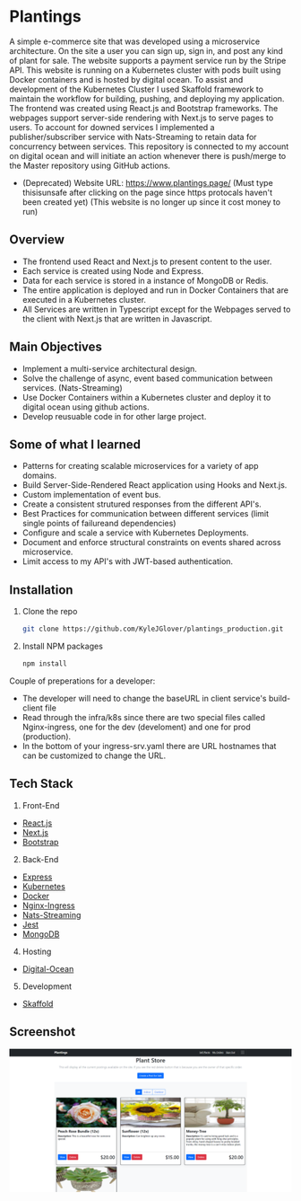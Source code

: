 
# Plantings

A simple e-commerce site that was developed using a microservice architecture. On the site a user you can sign up, sign in, and post any kind of plant for sale. The website supports a payment service run by the Stripe API. This website is running on a Kubernetes cluster with pods built using Docker containers and is hosted by digital ocean. To assist and development of the Kubernetes Cluster I used Skaffold framework to maintain the workflow for building, pushing, and deploying my application. The frontend was created using React.js and Bootstrap frameworks. The webpages support server-side rendering with Next.js to serve pages to users. To account for downed services I implemented a publisher/subscriber service with Nats-Streaming to retain data for concurrency between services. This repository is connected to my account on digital ocean and will initiate an action whenever there is push/merge to the Master repository using GitHub actions.
- (Deprecated) Website URL: https://www.plantings.page/ (Must type thisisunsafe after clicking on the page since https protocals haven't been created yet) (This website is no longer up since it cost money to run)

## Overview
- The frontend used React and Next.js to present content to the user.
- Each service is created using Node and Express.
- Data for each service is stored in a instance of MongoDB or Redis.
- The entire application is deployed and run in Docker Containers that are executed in a Kubernetes cluster.
- All Services are written in Typescript except for the Webpages served to the client with Next.js that are written in Javascript.

## Main Objectives
- Implement a multi-service architectural design.
- Solve the challenge of async, event based communication between services. (Nats-Streaming)
- Use Docker Containers within a Kubernetes cluster and deploy it to digital ocean using github actions.
- Develop reusuable code in for other large project.

## Some of what I learned
- Patterns for creating scalable microservices for a variety of app domains.
- Build Server-Side-Rendered React application using Hooks and Next.js.
- Custom implementation of event bus.
- Create a consistent strutured responses from the different API's.
- Best Practices for communication between different services (limit single points of failureand dependencies)
- Configure and scale a service with Kubernetes Deployments.
- Document and enforce structural constraints on events shared across microservice.
- Limit access to my API's with JWT-based authentication.
## Installation

1. Clone the repo
   ```sh
   git clone https://github.com/KyleJGlover/plantings_production.git
   ```
2. Install NPM packages
   ```sh
   npm install
   ```
Couple of preperations for a developer:
- The developer will need to change the baseURL in client service's build-client file
- Read through the infra/k8s since there are two special files called Nginx-ingress, one for the dev (develoment) and one for prod (production). 
- In the bottom of your ingress-srv.yaml there are URL hostnames that can be customized to change the URL.
## Tech Stack
1. Front-End 
- [React.js](https://reactjs.org/)
- [Next.js](https://nextjs.org/)
- [Bootstrap](https://getbootstrap.com)
2. Back-End
- [Express](https://expressjs.com/en/starter/installing.html)
- [Kubernetes](https://kubernetes.io/)
- [Docker](https://www.docker.com/)
- [Nginx-Ingress](https://kubernetes.github.io/ingress-nginx/)
- [Nats-Streaming](https://nats.io/about/)
- [Jest](https://jestjs.io/)
- [MongoDB](https://www.mongodb.com/)
4. Hosting 
- [Digital-Ocean](https://www.digitalocean.com/)
5. Development
- [Skaffold](https://skaffold.dev/)

  
## Screenshot

![App Screenshot](https://raw.githubusercontent.com/KyleJGlover/plantings_production/dev2/Plantings-Main.png)

  
